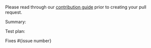 Please read through our [contribution guide](https://github.com/facebookresearch/torchsnapshot/blob/main/CONTRIBUTING.md) prior to
creating your pull request.

Summary:
<!-- Change Summary -->

Test plan:
<!--  How you tested the change, ideally with a unit test :) -->

Fixes #{issue number}
<!-- Link the issue this pull request fixes -->
